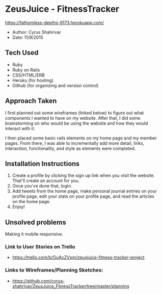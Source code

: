 # ZeusJuice - FitnessTracker

https://fathomless-depths-9173.herokuapp.com/

- Author: Cyrus Shahrivar
- Date: 11/9/2015

## Tech Used

- Ruby
- Ruby on Rails
- CSS/HTML/ERB
- Heroku (for hosting)
- Github (for organizing and version control)

## Approach Taken

I first planned out some wireframes (linked below) to figure out what components I wanted to have on my website.  After that, I did some brainstorming on who would be using the website and how they would interact with it.

I then placed some basic rails elements on my home page and my member pages. From there, I was able to incrementally add more detail, links, interaction, functionality, and style as elements were completed.

## Installation Instructions

1. Create a profile by clicking the sign up link when you visit the website.  That'll create an account for you.  
2. Once you've done that, login.
3. Add tweets from the home page, make personal journal entries on your profile page, edit your stats on your profile page, and read the articles on the home page.
4. Enjoy!

## Unsolved problems

Making it mobile responsive.

### Link to User Stories on Trello

- https://trello.com/b/OuAcZVxm/zeusjuice-fitness-tracker-project

### Links to Wireframes/Planning Sketches:
 - https://github.com/cyrus-shahrivar/ZeusJuice_FitnessTracker/tree/master/planning
